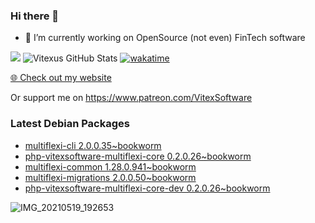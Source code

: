 ### Hi there 👋

- 🔭 I’m currently working on OpenSource  (not even) FinTech software

![](https://komarev.com/ghpvc/?username=Vitexus)
![Vitexus GitHub Stats](https://github-readme-stats.vercel.app/api?username=Vitexus&show_icons=true)
[![wakatime](https://wakatime.com/badge/user/5abba9ca-813e-43ac-9b5f-b1cfdf3dc1c7.svg)](https://wakatime.com/@5abba9ca-813e-43ac-9b5f-b1cfdf3dc1c7)

<p><a href="https://vitexsoftware.cz">🌐 Check out my website</a></p>

Or support me on https://www.patreon.com/VitexSoftware

### Latest Debian Packages
<!-- DEBIAN-PACKAGES-LIST:START -->
- [multiflexi-cli 2.0.0.35~bookworm](https://repo.vitexsoftware.com/package.php?package=multiflexi-cli)
- [php-vitexsoftware-multiflexi-core 0.2.0.26~bookworm](https://repo.vitexsoftware.com/package.php?package=php-vitexsoftware-multiflexi-core)
- [multiflexi-common 1.28.0.941~bookworm](https://repo.vitexsoftware.com/package.php?package=multiflexi-common)
- [multiflexi-migrations 2.0.0.50~bookworm](https://repo.vitexsoftware.com/package.php?package=multiflexi-migrations)
- [php-vitexsoftware-multiflexi-core-dev 0.2.0.26~bookworm](https://repo.vitexsoftware.com/package.php?package=php-vitexsoftware-multiflexi-core-dev)
<!-- DEBIAN-PACKAGES-LIST:END -->

![IMG_20210519_192653](https://user-images.githubusercontent.com/2621130/120022731-1bd48900-bfed-11eb-90f9-4f88f560b8b7.jpg)

<!--
**Vitexus/Vitexus** is a ✨ _special_ ✨ repository because its `README.md` (this file) appears on your GitHub profile.

Here are some ideas to get you started:

- 🌱 I’m currently learning ...
- 👯 I’m looking to collaborate on ...
- 🤔 I’m looking for help with ...
- 💬 Ask me about ...
- 📫 How to reach me: ...
- 😄 Pronouns: ...
- ⚡ Fun fact: ...
-->


